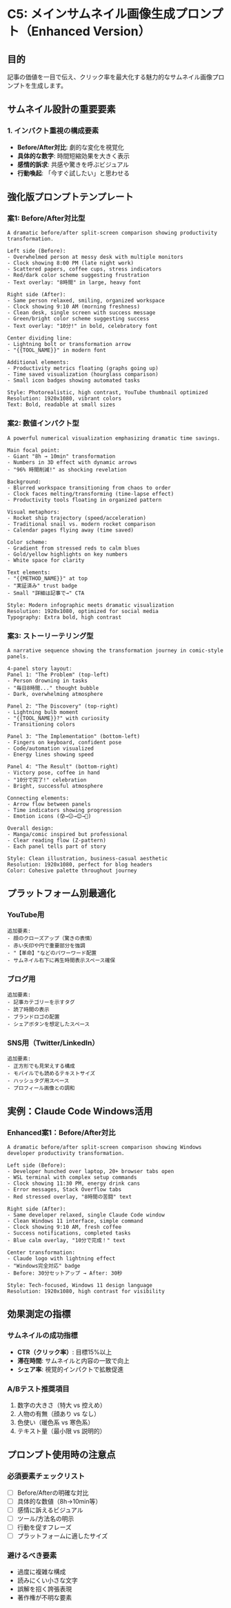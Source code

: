 # C5: メインサムネイル画像生成プロンプト（Enhanced Version）

## 目的
記事の価値を一目で伝え、クリック率を最大化する魅力的なサムネイル画像プロンプトを生成します。

## サムネイル設計の重要要素

### 1. インパクト重視の構成要素
- **Before/After対比**: 劇的な変化を視覚化
- **具体的な数字**: 時間短縮効果を大きく表示
- **感情的訴求**: 共感や驚きを呼ぶビジュアル
- **行動喚起**: 「今すぐ試したい」と思わせる

## 強化版プロンプトテンプレート

### 案1: Before/After対比型
```
A dramatic before/after split-screen comparison showing productivity transformation.

Left side (Before):
- Overwhelmed person at messy desk with multiple monitors
- Clock showing 8:00 PM (late night work)
- Scattered papers, coffee cups, stress indicators
- Red/dark color scheme suggesting frustration
- Text overlay: "8時間" in large, heavy font

Right side (After):
- Same person relaxed, smiling, organized workspace
- Clock showing 9:10 AM (morning freshness)
- Clean desk, single screen with success message
- Green/bright color scheme suggesting success
- Text overlay: "10分!" in bold, celebratory font

Center dividing line:
- Lightning bolt or transformation arrow
- "{{TOOL_NAME}}" in modern font

Additional elements:
- Productivity metrics floating (graphs going up)
- Time saved visualization (hourglass comparison)
- Small icon badges showing automated tasks

Style: Photorealistic, high contrast, YouTube thumbnail optimized
Resolution: 1920x1080, vibrant colors
Text: Bold, readable at small sizes
```

### 案2: 数値インパクト型
```
A powerful numerical visualization emphasizing dramatic time savings.

Main focal point:
- Giant "8h → 10min" transformation
- Numbers in 3D effect with dynamic arrows
- "96% 時間削減!" as shocking revelation

Background:
- Blurred workspace transitioning from chaos to order
- Clock faces melting/transforming (time-lapse effect)
- Productivity tools floating in organized pattern

Visual metaphors:
- Rocket ship trajectory (speed/acceleration)
- Traditional snail vs. modern rocket comparison
- Calendar pages flying away (time saved)

Color scheme:
- Gradient from stressed reds to calm blues
- Gold/yellow highlights on key numbers
- White space for clarity

Text elements:
- "{{METHOD_NAME}}" at top
- "実証済み" trust badge
- Small "詳細は記事で→" CTA

Style: Modern infographic meets dramatic visualization
Resolution: 1920x1080, optimized for social media
Typography: Extra bold, high contrast
```

### 案3: ストーリーテリング型
```
A narrative sequence showing the transformation journey in comic-style panels.

4-panel story layout:
Panel 1: "The Problem" (top-left)
- Person drowning in tasks
- "毎日8時間..." thought bubble
- Dark, overwhelming atmosphere

Panel 2: "The Discovery" (top-right)
- Lightning bulb moment
- "{{TOOL_NAME}}?" with curiosity
- Transitioning colors

Panel 3: "The Implementation" (bottom-left)
- Fingers on keyboard, confident pose
- Code/automation visualized
- Energy lines showing speed

Panel 4: "The Result" (bottom-right)
- Victory pose, coffee in hand
- "10分で完了!" celebration
- Bright, successful atmosphere

Connecting elements:
- Arrow flow between panels
- Time indicators showing progression
- Emotion icons (😰→😐→😊→🎉)

Overall design:
- Manga/comic inspired but professional
- Clear reading flow (Z-pattern)
- Each panel tells part of story

Style: Clean illustration, business-casual aesthetic
Resolution: 1920x1080, perfect for blog headers
Color: Cohesive palette throughout journey
```

## プラットフォーム別最適化

### YouTube用
```
追加要素:
- 顔のクローズアップ（驚きの表情）
- 赤い矢印や円で重要部分を強調
- "【革命】"などのパワーワード配置
- サムネイル右下に再生時間表示スペース確保
```

### ブログ用
```
追加要素:
- 記事カテゴリーを示すタグ
- 読了時間の表示
- ブランドロゴの配置
- シェアボタンを想定したスペース
```

### SNS用（Twitter/LinkedIn）
```
追加要素:
- 正方形でも見栄えする構成
- モバイルでも読めるテキストサイズ
- ハッシュタグ用スペース
- プロフィール画像との調和
```

## 実例：Claude Code Windows活用

### Enhanced案1：Before/After対比
```
A dramatic before/after split-screen comparison showing Windows developer productivity transformation.

Left side (Before):
- Developer hunched over laptop, 20+ browser tabs open
- WSL terminal with complex setup commands
- Clock showing 11:30 PM, energy drink cans
- Error messages, Stack Overflow tabs
- Red stressed overlay, "8時間の苦闘" text

Right side (After):
- Same developer relaxed, single Claude Code window
- Clean Windows 11 interface, simple command
- Clock showing 9:10 AM, fresh coffee
- Success notifications, completed tasks
- Blue calm overlay, "10分で完成！" text

Center transformation:
- Claude logo with lightning effect
- "Windows完全対応" badge
- Before: 30分セットアップ → After: 30秒

Style: Tech-focused, Windows 11 design language
Resolution: 1920x1080, high contrast for visibility
```

## 効果測定の指標

### サムネイルの成功指標
- **CTR（クリック率）**: 目標15%以上
- **滞在時間**: サムネイルと内容の一致で向上
- **シェア率**: 視覚的インパクトで拡散促進

### A/Bテスト推奨項目
1. 数字の大きさ（特大 vs 控えめ）
2. 人物の有無（顔あり vs なし）
3. 色使い（暖色系 vs 寒色系）
4. テキスト量（最小限 vs 説明的）

## プロンプト使用時の注意点

### 必須要素チェックリスト
- [ ] Before/Afterの明確な対比
- [ ] 具体的な数値（8h→10min等）
- [ ] 感情に訴えるビジュアル
- [ ] ツール/方法名の明示
- [ ] 行動を促すフレーズ
- [ ] プラットフォームに適したサイズ

### 避けるべき要素
- 過度に複雑な構成
- 読みにくい小さな文字
- 誤解を招く誇張表現
- 著作権が不明な要素